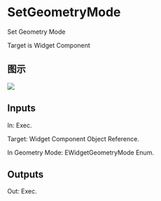 # SetGeometryMode

Set Geometry Mode

Target is Widget Component

## 图示

![]($-20221218-21222795.png)

## Inputs

In: Exec.

Target: Widget Component Object Reference.

In Geometry Mode: EWidgetGeometryMode Enum.  

## Outputs

Out: Exec.

